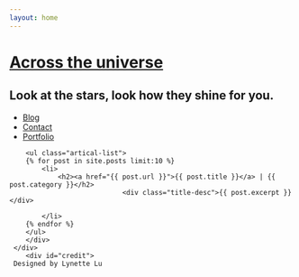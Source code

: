 ```yaml
---
layout: home
---
```


<div class="index-content blog">
    <div class="section">
    <div class="section2">    
    <div class="header">
     <h1><a href="/">Across the universe</a></h1>
     <h2>Look at the stars, look how they shine for you.</h2>
   </div>
        <ul class="artical-cate">        
            <li class="on"><a href="/">Blog</a></li>
            <li><a href="/contact">Contact</a></li>
            <li><a href="/portfolio">Portfolio</a></li>
        </ul>

        <ul class="artical-list">
        {% for post in site.posts limit:10 %}
            <li>
                <h2><a href="{{ post.url }}">{{ post.title }}</a> | {{ post.category }}</h2>
                                <div class="title-desc">{{ post.excerpt }}</div>   
                                      
            </li>
        {% endfor %}
        </ul>
        </div> 
     </div>  
        <div id="credit">
     Designed by Lynette Lu
 </div>    
       
  </div>
